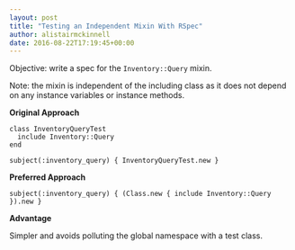 ```yaml
---
layout: post
title: "Testing an Independent Mixin With RSpec"
author: alistairmckinnell
date: 2016-08-22T17:19:45+00:00
---
```


Objective: write a spec for the `Inventory::Query` mixin.

Note: the mixin is independent of the including class as it does not depend on any instance variables or instance methods.

**Original Approach**

```
class InventoryQueryTest
  include Inventory::Query
end
```

```
subject(:inventory_query) { InventoryQueryTest.new }
```

**Preferred Approach**

```
subject(:inventory_query) { (Class.new { include Inventory::Query }).new }
```

**Advantage**

Simpler and avoids polluting the global namespace with a test class.

